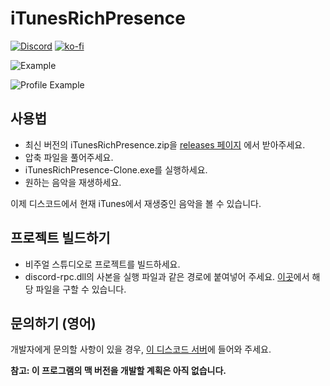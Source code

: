 # iTunesRichPresence

[![Discord](https://discordapp.com/api/guilds/422759073499578411/widget.png)](https://discord.gg/57a8dqb)
[![ko-fi](https://www.ko-fi.com/img/donate_sm.png)](https://ko-fi.com/O5O2FSWT)

![Example](example.png)

![Profile Example](example_profile.png)

## 사용법

* 최신 버전의 iTunesRichPresence.zip을 [releases 페이지](https://github.com/nint8835/iTunesRichPresence/releases) 에서 받아주세요.
* 압축 파일을 풀어주세요.
* iTunesRichPresence-Clone.exe를 실행하세요.
* 원하는 음악을 재생하세요.

이제 디스코드에서 현재 iTunes에서 재생중인 음악을 볼 수 있습니다.

## 프로젝트 빌드하기

* 비주얼 스튜디오로 프로젝트를 빌드하세요.
* discord-rpc.dll의 사본을 실행 파일과 같은 경로에 붙여넣어 주세요. [이곳](https://github.com/discordapp/discord-rpc/releases)에서 해당 파일을 구할 수 있습니다.

## 문의하기 (영어)

개발자에게 문의할 사항이 있을 경우, [이 디스코드 서버](https://discord.gg/57a8dqb)에 들어와 주세요.

**참고: 이 프로그램의 맥 버전을 개발할 계획은 아직 없습니다.**
